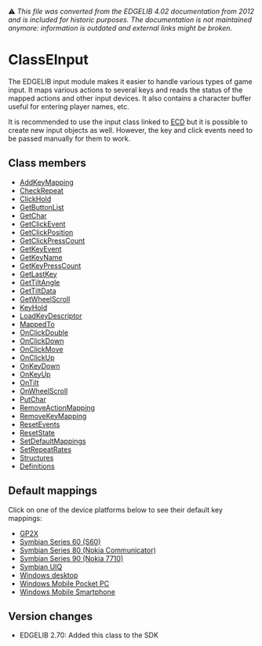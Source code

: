 :warning: _This file was converted from the EDGELIB 4.02 documentation from 2012 and is included for historic purposes. The documentation is not maintained anymore: information is outdated and external links might be broken._

# ClassEInput

The EDGELIB input module makes it easier to handle various types of game input. It maps various actions to several keys and reads the status of the mapped actions and other input devices. It also contains a character buffer useful for entering player names, etc.

It is recommended to use the input class linked to [ECD](ecd.md) but it is possible to create new input objects as well. However, the key and click events need to be passed manually for them to work.

## Class members
* [AddKeyMapping](classeinput_addkeymapping.md)
* [CheckRepeat](classeinput_checkrepeat.md)
* [ClickHold](classeinput_clickhold.md)
* [GetButtonList](classeinput_getbuttonlist.md)
* [GetChar](classeinput_getchar.md)
* [GetClickEvent](classeinput_getclickevent.md)
* [GetClickPosition](classeinput_getclickposition.md)
* [GetClickPressCount](classeinput_getclickpresscount.md)
* [GetKeyEvent](classeinput_getkeyevent.md)
* [GetKeyName](classeinput_getkeyname.md)
* [GetKeyPressCount](classeinput_getkeypresscount.md)
* [GetLastKey](classeinput_getlastkey.md)
* [GetTiltAngle](classeinput_gettiltangle.md)
* [GetTiltData](classeinput_gettiltdata.md)
* [GetWheelScroll](classeinput_getwheelscroll.md)
* [KeyHold](classeinput_keyhold.md)
* [LoadKeyDescriptor](classeinput_loadkeydescriptor.md)
* [MappedTo](classeinput_mappedto.md)
* [OnClickDouble](classeinput_onclickdouble.md)
* [OnClickDown](classeinput_onclickdown.md)
* [OnClickMove](classeinput_onclickmove.md)
* [OnClickUp](classeinput_onclickup.md)
* [OnKeyDown](classeinput_onkeydown.md)
* [OnKeyUp](classeinput_onkeyup.md)
* [OnTilt](classeinput_ontilt.md)
* [OnWheelScroll](classeinput_onwheelscroll.md)
* [PutChar](classeinput_putchar.md)
* [RemoveActionMapping](classeinput_removeactionmapping.md)
* [RemoveKeyMapping](classeinput_removekeymapping.md)
* [ResetEvents](classeinput_resetevents.md)
* [ResetState](classeinput_resetstate.md)
* [SetDefaultMappings](classeinput_setdefaultmappings.md)
* [SetRepeatRates](classeinput_setrepeatrates.md)
* [Structures](classeinput_structures.md)
* [Definitions](classeinput_definitions.md)

## Default mappings
Click on one of the device platforms below to see their default key mappings:

* [GP2X](classeinput_map_gp2x.md)
* [Symbian Series 60 (S60)](classeinput_map_s60.md)
* [Symbian Series 80 (Nokia Communicator)](classeinput_map_s80.md)
* [Symbian Series 90 (Nokia 7710)](classeinput_map_s90.md)
* [Symbian UIQ](classeinput_map_uiq.md)
* [Windows desktop](classeinput_map_desktop.md)
* [Windows Mobile Pocket PC](classeinput_map_ppc.md)
* [Windows Mobile Smartphone](classeinput_map_smartphone.md)

## Version changes
- EDGELIB 2.70: Added this class to the SDK

